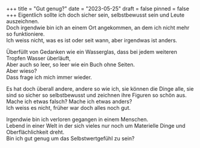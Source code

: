 +++
title = "Gut genug?"
date = "2023-05-25"
draft = false
pinned = false
+++
Eigentlich sollte ich doch sicher sein, selbstbewusst sein und Leute auszeichnen.\
Doch irgendwie bin ich an einem Ort angekommen, an dem ich nicht mehr so funktioniere.\
Ich weiss nicht, was es ist oder seit wann, aber irgendwas ist anders.

Überfüllt von Gedanken wie ein Wasserglas, dass bei jedem weiteren Tropfen Wasser überläuft,\
Aber auch so leer, so leer wie ein Buch ohne Seiten.\
Aber wieso?\
Dass frage ich mich immer wieder.

Es hat doch überall andere, andere so wie ich, sie können die Dinge alle, sie sind so sicher so selbstbewusst und zeichnen ihre Figuren so schön aus.\
Mache ich etwas falsch? Mache ich etwas anders?\
Ich weiss es nicht, früher war doch alles noch gut.

Irgendwie bin ich verloren gegangen in einem Menschen.\
Lebend in einer Welt in der sich vieles nur noch um Materielle Dinge und Oberflächlichkeit dreht.\
Bin ich gut genug um das Selbstwertgefühl zu sein?